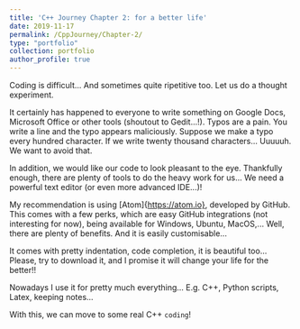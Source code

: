 ```yaml
---
title: 'C++ Journey Chapter 2: for a better life'
date: 2019-11-17
permalink: /CppJourney/Chapter-2/
type: "portfolio"
collection: portfolio  
author_profile: true
---
```


Coding is difficult...
And sometimes quite ripetitive too.
Let us do a thought experiment.

It certainly has happened to everyone to write something on Google Docs, Microsoft Office or other tools (shoutout to Gedit...!).
Typos are a pain. You write a line and the typo appears maliciously. Suppose we make a typo every hundred character. If we write 
twenty thousand characters... Uuuuuh. We want to avoid that. 

In addition, we would like our code to look pleasant to the eye.
Thankfully enough, there are plenty of tools to do the heavy work for us...
We need a powerful text editor (or even more advanced IDE...)!

My recommendation is using [Atom]{https://atom.io}, developed by GitHub.
This comes with a few perks, which are easy GitHub integrations (not interesting for now), being available for Windows, Ubuntu, MacOS,...
Well, there are plenty of benefits. And it is easily customisable...

It comes with pretty indentation, code completion, it is beautiful too...
Please, try to download it, and I promise it will change your life for the better!!

Nowadays I use it for pretty much everything...
E.g. C++, Python scripts, Latex, keeping notes...

With this, we can move to some real C++ `coding`!

